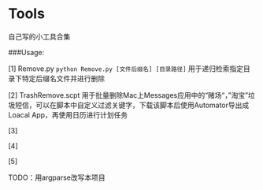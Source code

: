 Tools
=====

自己写的小工具合集

###Usage:

[1] Remove.py `python Remove.py [文件后缀名] [目录路径]` 用于递归检索指定目录下特定后缀名文件并进行删除

[2] TrashRemove.scpt 用于批量删除Mac上Messages应用中的“赌场“，”淘宝”垃圾短信，可以在脚本中自定义过滤关键字，下载该脚本后使用Automator导出成Loacal App，再使用日历进行计划任务

[3]

[4]

[5]

TODO：用argparse改写本项目
